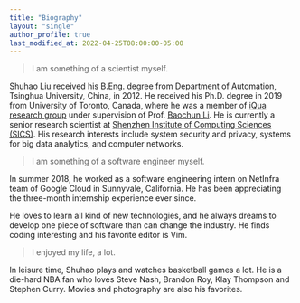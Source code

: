 ```yaml
---
title: "Biography"
layout: "single"
author_profile: true
last_modified_at: 2022-04-25T08:00:00-05:00
---
```


> I am something of a scientist myself.

Shuhao Liu received his B.Eng. degree from Department of Automation,
Tsinghua University, China, in 2012.
He received his Ph.D. degree in 2019 from University of Toronto, Canada,
where he was a member of [iQua research group](http://iqua.ece.toronto.edu/index.html)
under supervision of Prof. [Baochun Li](http://iqua.ece.toronto.edu/bli/index.html).
He is currently a senior research scientist at
[Shenzhen Institute of Computing Sciences (SICS)](https://en.sics.ac.cn/).
His research interests include system security and privacy,
systems for big data analytics, and computer networks.

> I am something of a software engineer myself.

In summer 2018, he worked as a software engineering intern
on NetInfra team of Google Cloud in Sunnyvale, California.
He has been appreciating the three-month internship experience ever since.

He loves to learn all kind of new technologies,
and he always dreams to develop one piece of software than can change the industry.
He finds coding interesting and his favorite editor is Vim.

> I enjoyed my life, a lot.

In leisure time, Shuhao plays and watches basketball games a lot.
He is a die-hard NBA fan who loves Steve Nash, Brandon Roy,
Klay Thompson and Stephen Curry.
Movies and photography are also his favorites.
